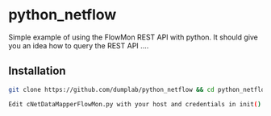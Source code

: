 # python_netflow

Simple example of using the FlowMon REST API with python. It should give you an idea how to query the REST API ....

## Installation

```bash
git clone https://github.com/dumplab/python_netflow && cd python_netflow

Edit cNetDataMapperFlowMon.py with your host and credentials in init().

